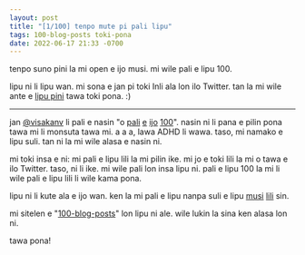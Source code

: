 ```yaml
---
layout: post
title: "[1/100] tenpo mute pi pali lipu"
tags: 100-blog-posts toki-pona
date: 2022-06-17 21:33 -0700
---
```


tenpo suno pini la mi open e ijo musi. mi wile pali e lipu 100. 

lipu ni li lipu wan. mi sona e jan pi toki Inli ala lon ilo Twitter. tan la mi wile ante e [lipu pini](/2022/06/17/100-blog-posts) tawa toki pona. :)

***

jan [@visakanv](https://twitter.com/visakanv) li pali e nasin "o [pali](https://twitter.com/visakanv/status/1330985556872818689) [e](http://www.visakanv.com/blog/100-2/) [ijo](https://twitter.com/visakanv/status/1362123101983576064) [100](https://twitter.com/visakanv/status/1344327942055161856)". nasin ni li pana e pilin pona tawa mi li monsuta tawa mi. a a a, lawa ADHD li wawa. taso, mi namako e lipu suli. tan ni la mi wile alasa e nasin ni.

mi toki insa e ni: mi pali e lipu lili la mi pilin ike. mi jo e toki lili la mi o tawa e ilo Twitter. taso, ni li ike. mi wile pali lon insa lipu ni. pali e lipu 100 la mi li wile pali e lipu lili li wile kama pona.

lipu ni li kute ala e ijo wan. ken la mi pali e lipu nanpa suli e lipu [musi](/2020/07/01/forgetting) [lili](/2019/10/15/a-logician-s-exceptional-nightmare) sin. 

mi sitelen e "[100-blog-posts](/tags#100-blog-posts)" lon lipu ni ale. wile lukin la sina ken alasa lon ni. 

tawa pona!